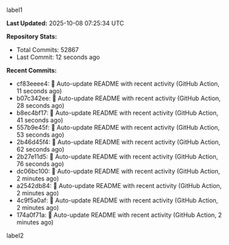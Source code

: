 
label1 
<!-- ACTIVITY_START -->
**Last Updated:** 2025-10-08 07:25:34 UTC

**Repository Stats:**
- Total Commits: 52867
- Last Commit: 12 seconds ago

**Recent Commits:**
- cf83eeee4: 🤖 Auto-update README with recent activity (GitHub Action, 11 seconds ago)
- b07c342ee: 🤖 Auto-update README with recent activity (GitHub Action, 28 seconds ago)
- b8ec4bf17: 🤖 Auto-update README with recent activity (GitHub Action, 41 seconds ago)
- 557b9e45f: 🤖 Auto-update README with recent activity (GitHub Action, 53 seconds ago)
- 2b46d45f4: 🤖 Auto-update README with recent activity (GitHub Action, 62 seconds ago)
- 2b27e11d5: 🤖 Auto-update README with recent activity (GitHub Action, 76 seconds ago)
- dc06bc100: 🤖 Auto-update README with recent activity (GitHub Action, 2 minutes ago)
- a2542db84: 🤖 Auto-update README with recent activity (GitHub Action, 2 minutes ago)
- 4c9f5a0af: 🤖 Auto-update README with recent activity (GitHub Action, 2 minutes ago)
- 174a0f71a: 🤖 Auto-update README with recent activity (GitHub Action, 2 minutes ago)
<!-- ACTIVITY_END -->

label2
